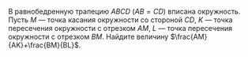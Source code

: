 В равнобедренную трапецию $ABCD$ $(AB=CD)$ вписана окружность. Пусть $M$ — точка касания окружности со стороной $CD$, $K$ — точка пересечения окружности с отрезком $AM$, $L$ — точка пересечения окружности с отрезком $BM$. Найдите величину $\frac{AM}{AK}+\frac{BM}{BL}$.